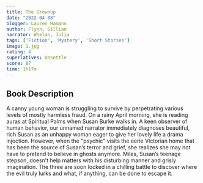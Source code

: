 ```yaml
---
title: The Grownup
date: "2022-04-08"
blogger: Lauren Hamann
author: Flynn, Gillian
narrator: Whelan, Julia
tags: ['Fiction', 'Mystery', 'Short Stories']
image: 1.jpg
rating: 4
superlatives: Unsettle
score: 87
time: 1h17m
---
```




## Book Description

A canny young woman is struggling to survive by perpetrating various levels of mostly harmless fraud. On a rainy April morning, she is reading auras at Spiritual Palms when Susan Burke walks in. A keen observer of human behavior, our unnamed narrator immediately diagnoses beautiful, rich Susan as an unhappy woman eager to give her lovely life a drama injection. However, when the "psychic" visits the eerie Victorian home that has been the source of Susan’s terror and grief, she realizes she may not have to pretend to believe in ghosts anymore. Miles, Susan’s teenage stepson, doesn’t help matters with his disturbing manner and grisly imagination. The three are soon locked in a chilling battle to discover where the evil truly lurks and what, if anything, can be done to escape it.